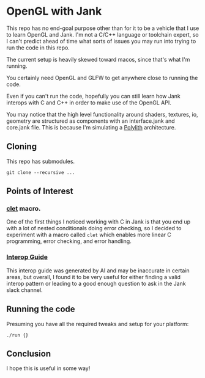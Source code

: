 # OpenGL with Jank

This repo has no end-goal purpose other than for it to be a vehicle that I use to learn OpenGL and Jank. I'm not a C/C++ language or toolchain expert, so I can't predict ahead of time what sorts of issues you may run into trying to run the code in this repo. 

The current setup is heavily skewed toward macos, since that's what I'm running.

You certainly need OpenGL and GLFW to get anywhere close to running the code.

Even if you can't run the code, hopefully you can still learn how Jank interops with C and C++ in order to make use of the OpenGL API.

You may notice that the high level functionality around shaders, textures, io, geometry are structured as components with an interface.jank and core.jank file. This is because I'm simulating a [Polylith](https://polylith.gitbook.io/polylith/) architecture.

## Cloning

This repo has submodules.

`git clone --recursive ...`

## Points of Interest

### [clet](src/app/macros.jank#L4-L42) macro.

One of the first things I noticed working with C in Jank is that you end up with a lot of nested conditionals doing error checking, so I decided to experiment with a macro called `clet` which enables more linear C programming, error checking, and error handling.

### [Interop Guide](CPP_INTEROP_DOCUMENTATION.md)

This interop guide was generated by AI and may be inaccurate in certain areas, but overall, I found it to be very useful for either finding a valid interop pattern or leading to a good enough question to ask in the Jank slack channel.

## Running the code

Presuming you have all the required tweaks and setup for your platform:

`./run {}`

## Conclusion

I hope this is useful in some way!